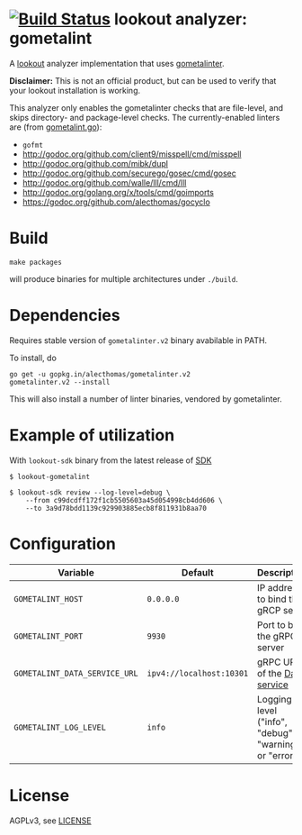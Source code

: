 # [![Build Status](https://travis-ci.com/src-d/lookout-gometalint-analyzer.svg?branch=master)](https://travis-ci.com/src-d/lookout-gometalint-analyzer) lookout analyzer: gometalint

A [lookout](https://github.com/src-d/lookout/) analyzer implementation that
uses [gometalinter](https://github.com/alecthomas/gometalinter).

**Disclaimer:** This is not an official product, but can be used to verify that
your lookout installation is working.

This analyzer only enables the gometalinter checks that are file-level, and
skips directory- and package-level checks.  The currently-enabled linters are
(from [gometalint.go](gometalint.go)):

* `gofmt`
* http://godoc.org/github.com/client9/misspell/cmd/misspell
* http://godoc.org/github.com/mibk/dupl
* http://godoc.org/github.com/securego/gosec/cmd/gosec
* http://godoc.org/github.com/walle/lll/cmd/lll
* http://godoc.org/golang.org/x/tools/cmd/goimports
* https://godoc.org/github.com/alecthomas/gocyclo

# Build

```
make packages
```

will produce binaries for multiple architectures under `./build`.

# Dependencies

Requires stable version of `gometalinter.v2` binary avabilable in PATH.

To install, do
```
go get -u gopkg.in/alecthomas/gometalinter.v2
gometalinter.v2 --install
```
This will also install a number of linter binaries, vendored by gometalinter.

# Example of utilization

With `lookout-sdk` binary from the latest release of [SDK](https://github.com/src-d/lookout/releases)

```
$ lookout-gometalint

$ lookout-sdk review --log-level=debug \
    --from c99dcdff172f1cb5505603a45d054998cb4dd606 \
    --to 3a9d78bdd1139c929903885ecb8f811931b8aa70
```

# Configuration

| Variable | Default | Description |
| -- | -- | -- |
| `GOMETALINT_HOST` | `0.0.0.0` | IP address to bind the gRCP serve |
| `GOMETALINT_PORT` | `9930` | Port to bind the gRPC server |
| `GOMETALINT_DATA_SERVICE_URL` | `ipv4://localhost:10301` | gRPC URL of the [Data service](https://github.com/src-d/lookout/tree/master/docs#components)
| `GOMETALINT_LOG_LEVEL` | `info` | Logging level ("info", "debug", "warning" or "error") |


# License

AGPLv3, see [LICENSE](LICENSE)
